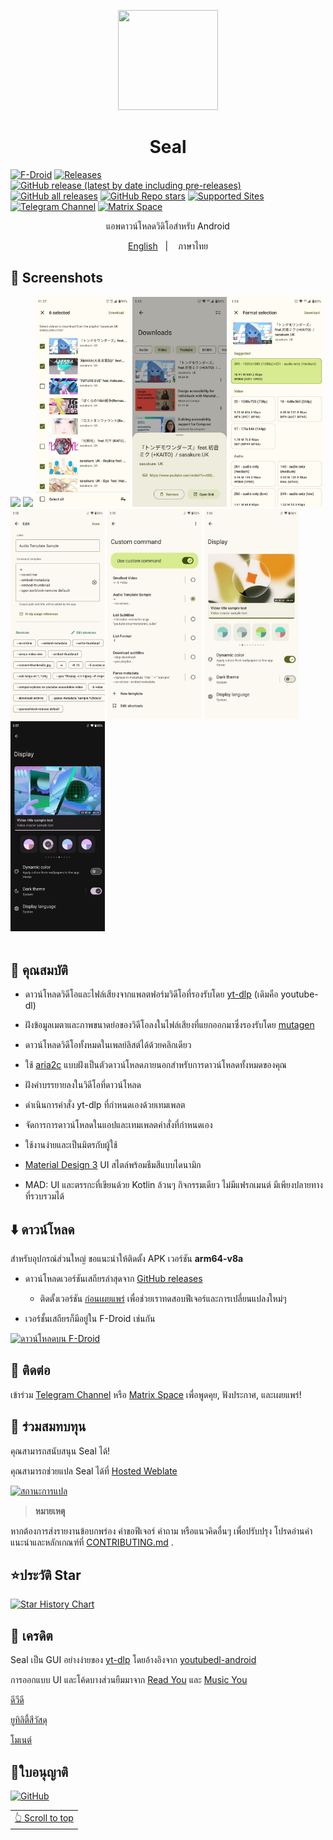 <div align="center">
<p align="center"> 
	<img src="fastlane/metadata/android/en-US/images/icon.png" width=160 height=160 >
</p>
<h1 align="center">
Seal
</h1>
</div>


[![F-Droid](https://img.shields.io/f-droid/v/com.junkfood.seal.svg?logo=F-Droid&color=green&style=flat-square)](https://f-droid.org/en/packages/com.junkfood.seal)
[![Releases](https://img.shields.io/github/release/JunkFood02/Seal.svg?logo=github&color=171515&label=stable&style=flat-square)](https://github.com/JunkFood02/Seal/releases/latest)
[![GitHub release (latest by date including pre-releases)](https://img.shields.io/github/v/release/JunkFood02/Seal?include_prereleases&label=preview&logo=github)](https://github.com/JunkFood02/Seal/releases)
[![GitHub all releases](https://img.shields.io/github/downloads/JunkFood02/Seal/total?style=flat-square)](https://github.com/JunkFood02/Seal/releases)
[![GitHub Repo stars](https://img.shields.io/github/stars/JunkFood02/Seal?style=flat-square)](https://github.com/JunkFood02/Seal/stargazers)
[![Supported Sites](https://img.shields.io/badge/Supported-Sites-9cf.svg?style=flat-square)](https://github.com/yt-dlp/yt-dlp/blob/master/supportedsites.md)
[![Telegram Channel](https://img.shields.io/badge/Telegram-Seal-blue?style=flat-square&logo=telegram)](https://t.me/seal_app)
[![Matrix Space](https://img.shields.io/badge/Matrix-Seal-Black?style=flat-square&color=black&logo=matrix)](https://matrix.to/#/#seal-space:matrix.org)


<p align="center">
แอพดาวน์โหลดวิดิโอสำหรับ Android
</p>
<p align="center">
<a href="https://github.com/JunkFood02/Seal/blob/main/README.md">English</a>
&nbsp;&nbsp;| &nbsp;&nbsp;
ภาษาไทย
</p>

</div>

## 📱 Screenshots

<div>
<img src="/fastlane/metadata/android/en-US/images/phoneScreenshots/1.jpg" width="30%" />
<img src="/fastlane/metadata/android/en-US/images/phoneScreenshots/2.jpg" width="30%" />
<img src="/fastlane/metadata/android/en-US/images/phoneScreenshots/3.jpg" width="30%" />
<img src="/fastlane/metadata/android/en-US/images/phoneScreenshots/4.jpg" width="30%" />
<img src="/fastlane/metadata/android/en-US/images/phoneScreenshots/5.jpg" width="30%" />
<img src="/fastlane/metadata/android/en-US/images/phoneScreenshots/6.jpg" width="30%" />
<img src="/fastlane/metadata/android/en-US/images/phoneScreenshots/7.jpg" width="30%" />
<img src="/fastlane/metadata/android/en-US/images/phoneScreenshots/8.jpg" width="30%" />
<img src="/fastlane/metadata/android/en-US/images/phoneScreenshots/9.jpg" width="30%" />
</div>



<br>

## 📖 คุณสมบัติ

 - ดาวน์โหลดวิดีโอและไฟล์เสียงจากแพลตฟอร์มวิดีโอที่รองรับโดย [yt-dlp](https://github.com/yt-dlp/yt-dlp) (เดิมคือ youtube-dl)

 - ฝังข้อมูลเมตาและภาพขนาดย่อของวิดีโอลงในไฟล์เสียงที่แยกออกมาซึ่งรองรับโดย [mutagen](https://github.com/quodlibet/mutagen)

 - ดาวน์โหลดวิดีโอทั้งหมดในเพลย์ลิสต์ได้ด้วยคลิกเดียว

 - ใช้ [aria2c](https://github.com/aria2/aria2) แบบฝังเป็นตัวดาวน์โหลดภายนอกสำหรับการดาวน์โหลดทั้งหมดของคุณ

 - ฝังคำบรรยายลงในวิดีโอที่ดาวน์โหลด

 - ดำเนินการคำสั่ง yt-dlp ที่กำหนดเองด้วยเทมเพลต

 - จัดการการดาวน์โหลดในแอปและเทมเพลตคำสั่งที่กำหนดเอง

 - ใช้งานง่ายและเป็นมิตรกับผู้ใช้

 - [Material Design 3](https://m3.material.io/) UI สไตล์พร้อมธีมสีแบบไดนามิก

 - MAD: UI และตรรกะที่เขียนด้วย Kotlin ล้วนๆ  กิจกรรมเดียว ไม่มีแฟรกเมนต์ มีเพียงปลายทางที่รวบรวมได้


## ⬇️ ดาวน์โหลด

 สำหรับอุปกรณ์ส่วนใหญ่ ขอแนะนำให้ติดตั้ง APK เวอร์ชัน **arm64-v8a**

 - ดาวน์โหลดเวอร์ชันเสถียรล่าสุดจาก [GitHub releases](https://github.com/JunkFood02/Seal/releases/latest)
   - ติดตั้งเวอร์ชัน [ก่อนเผยแพร่](https://github.com/JunkFood02/Seal/releases/) เพื่อช่วยเราทดสอบฟีเจอร์และการเปลี่ยนแปลงใหม่ๆ

 - เวอร์ชั้นเสถียรก็มีอยู่ใน F-Droid เช่นกัน

 [<img src="https://fdroid.gitlab.io/artwork/badge/get-it-on.png"
      alt="ดาวน์โหลดบน F-Droid"
      height="70">](https://f-droid.org/packages/com.junkfood.seal/)
      
## 💬 ติดต่อ

 เข้าร่วม [Telegram Channel](https://t.me/seal_app) หรือ [Matrix Space](https://matrix.to/#/#seal-space:matrix.org) เพื่อพูดคุย, ฟังประกาศ, และเผยแพร่!

 ## 🤝 ร่วมสมทบทุน

 คุณสามารถสนับสนุน Seal ได้!

 คุณสามารถช่วยแปล Seal ได้ที่ [Hosted Weblate](https://hosted.weblate.org/projects/seal/)

 [![สถานะการแปล](https://hosted.weblate.org/widgets/seal/-/strings/multi-auto.svg)](https://hosted.weblate.org/engage/seal/)

 >**หมายเหตุ**

 หากต้องการส่งรายงานข้อบกพร่อง คำขอฟีเจอร์ คำถาม หรือแนวคิดอื่นๆ เพื่อปรับปรุง โปรดอ่านคำแนะนำและหลักเกณฑ์ที่ [CONTRIBUTING.md](https://github.com/JunkFood02/Seal/blob/main/CONTRIBUTING.md)  .

 ## ⭐️ประวัติ Star

 [![Star History Chart](https://api.star-history.com/svg?repos=JunkFood02/Seal&type=Timeline)](https://star-history.com/#JunkFood02/Seal&Timeline)

 ## 🧱 เครดิต

 Seal เป็น GUI อย่างง่ายของ [yt-dlp](https://github.com/yt-dlp/yt-dlp) โดยอ้างอิงจาก [youtubedl-android](https://github.com/yausername/youtubedl-android  )

 การออกแบบ UI และโค้ดบางส่วนยืมมาจาก [Read You](https://github.com/Ashinch/ReadYou) และ [Music You](https://github.com/Kyant0/MusicYou)

 [ดีวีดี](https://github.com/yausername/dvd)

 [ยูทิลิตี้สีวัสดุ](https://github.com/material-foundation/material-color-utilities)

 [โมเนต์](https://github.com/Kyant0/Monet)

 ## 📃ใบอนุญาติ

[![GitHub](https://img.shields.io/github/license/JunkFood02/Seal?style=for-the-badge)](https://github.com/JunkFood02/Seal/blob/main/LICENSE)

<div align="right">
<table><td>
<a href="#start-of-content">👆 Scroll to top</a>
</td></table>
</div>
